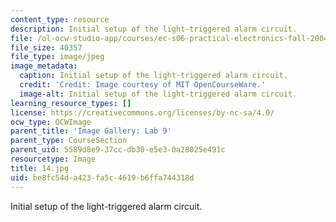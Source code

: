 ```yaml
---
content_type: resource
description: Initial setup of the light-triggered alarm circuit.
file: /ol-ocw-studio-app/courses/ec-s06-practical-electronics-fall-2004/be8fc54da423fa5c4619b6ffa744318d_14.jpg
file_size: 40357
file_type: image/jpeg
image_metadata:
  caption: Initial setup of the light-triggered alarm circuit.
  credit: 'Credit: Image courtesy of MIT OpenCourseWare.'
  image-alt: Initial setup of the light-triggered alarm circuit.
learning_resource_types: []
license: https://creativecommons.org/licenses/by-nc-sa/4.0/
ocw_type: OCWImage
parent_title: 'Image Gallery: Lab 9'
parent_type: CourseSection
parent_uid: 5589d8e9-37cc-db30-e5e3-0a28025e491c
resourcetype: Image
title: 14.jpg
uid: be8fc54d-a423-fa5c-4619-b6ffa744318d
---
```

Initial setup of the light-triggered alarm circuit.